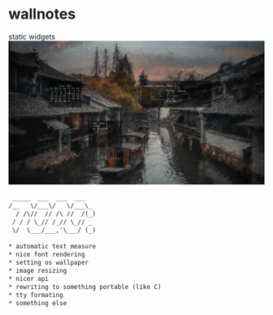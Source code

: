 # wallnotes
static widgets
![preview](https://github.com/cutplane1/tinythings/blob/master/wallpaint/out.png)
```
 _____  ___  ___  ___   
/__   \/___\/   \/___\_ 
  / /\//  // /\ //  /(_)
 / / / \_// /_// \_// _ 
 \/  \___/___,'\___/ (_)

* automatic text measure
* nice font rendering
* setting os wallpaper
* image resizing
* nicer api
* rewriting to something portable (like C)
* tty formating
* something else
```